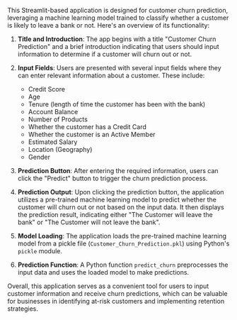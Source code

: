 This Streamlit-based application is designed for customer churn prediction, leveraging a machine learning model trained to classify whether a customer is likely to leave a bank or not. Here's an overview of its functionality:

1. **Title and Introduction**: The app begins with a title "Customer Churn Prediction" and a brief introduction indicating that users should input information to determine if a customer will churn out or not.

2. **Input Fields**: Users are presented with several input fields where they can enter relevant information about a customer. These include:
   - Credit Score
   - Age
   - Tenure (length of time the customer has been with the bank)
   - Account Balance
   - Number of Products
   - Whether the customer has a Credit Card
   - Whether the customer is an Active Member
   - Estimated Salary
   - Location (Geography)
   - Gender

3. **Prediction Button**: After entering the required information, users can click the "Predict" button to trigger the churn prediction process.

4. **Prediction Output**: Upon clicking the prediction button, the application utilizes a pre-trained machine learning model to predict whether the customer will churn out or not based on the input data. It then displays the prediction result, indicating either "The Customer will leave the bank" or "The Customer will not leave the bank".

5. **Model Loading**: The application loads the pre-trained machine learning model from a pickle file (`Customer_Churn_Prediction.pkl`) using Python's `pickle` module.

6. **Prediction Function**: A Python function `predict_churn` preprocesses the input data and uses the loaded model to make predictions.

Overall, this application serves as a convenient tool for users to input customer information and receive churn predictions, which can be valuable for businesses in identifying at-risk customers and implementing retention strategies.
